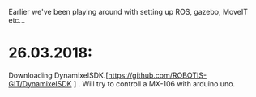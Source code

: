 Earlier we've been playing around with setting up ROS, gazebo, MoveIT etc...

# 26.03.2018:
Downloading DynamixelSDK.[https://github.com/ROBOTIS-GIT/DynamixelSDK ] .
Will try to controll a MX-106 with arduino uno.
